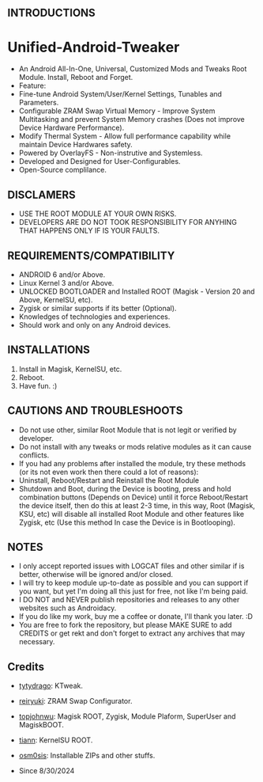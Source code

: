 ## INTRODUCTIONS
# Unified-Android-Tweaker
- An Android All-In-One, Universal, Customized Mods and Tweaks Root Module. Install, Reboot and Forget.
- Feature:
- Fine-tune Android System/User/Kernel Settings, Tunables and Parameters.
- Configurable ZRAM Swap Virtual Memory - Improve System Multitasking and prevent System Memory crashes (Does not improve Device Hardware Performance).
- Modify Thermal System - Allow full performance capability while maintain Device Hardwares safety.
- Powered by OverlayFS - Non-instrutive and Systemless.
- Developed and Designed for User-Configurables.
- Open-Source complilance.

## DISCLAMERS
- USE THE ROOT MODULE AT YOUR OWN RISKS.
- DEVELOPERS ARE DO NOT TOOK RESPONSIBILITY FOR ANYHING THAT HAPPENS ONLY IF IS YOUR FAULTS.

## REQUIREMENTS/COMPATIBILITY
- ANDROID 6 and/or Above.
- Linux Kernel 3 and/or Above.
- UNLOCKED BOOTLOADER and Installed ROOT (Magisk - Version 20 and Above, KernelSU, etc).
- Zygisk or similar supports if its better (Optional).
- Knowledges of technologies and experiences.
- Should work and only on any Android devices.

## INSTALLATIONS
1. Install in Magisk, KernelSU, etc.
2. Reboot.
5. Have fun. :)

## CAUTIONS AND TROUBLESHOOTS
- Do not use other, similar Root Module that is not legit or verified by developer.
- Do not install with any tweaks or mods relative modules as it can cause conflicts.
- If you had any problems after installed the module, try these methods (or its not even work then there could a lot of reasons):
- Uninstall, Reboot/Restart and Reinstall the Root Module
- Shutdown and Boot, during the Device is booting, press and hold combination buttons (Depends on Device) until it force Reboot/Restart the device itself, then do this at least 2-3 time, in this way, Root (Magisk, KSU, etc) will disable all installed Root Module and other features like Zygisk, etc (Use this method In case the Device is in Bootlooping).

## NOTES
- I only accept reported issues with LOGCAT files and other similar if is better, otherwise will be ignored and/or closed.
- I will try to keep module up-to-date as possible and you can support if you want, but yet I'm doing all this just for free, not like I'm being paid.
- I DO NOT and NEVER publish repositories and releases to any other websites such as Androidacy.
- If you do like my work, buy me a coffee or donate, I'll thank you later. :D
- You are free to fork the repository, but please MAKE SURE to add CREDITS or get rekt and don't forget to extract any archives that may necessary.

## Credits
- [tytydrago](https://github.com/tytydraco): KTweak.
- [reiryuki](https://github.com/reiryuki): ZRAM Swap Configurator.
- [topjohnwu](https://github.com/topjohnwu): Magisk ROOT, Zygisk, Module Plaform, SuperUser and MagiskBOOT.
- [tiann](https://github.com/tiann): KernelSU ROOT.
- [osm0sis](https://github.com/osm0sis): Installable ZIPs and other stuffs.

- Since 8/30/2024